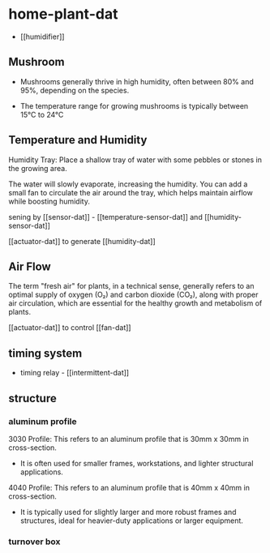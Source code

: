 
# home-plant-dat

- [[humidifier]]

## Mushroom 

- Mushrooms generally thrive in high humidity, often between 80% and 95%, depending on the species. 

- The temperature range for growing mushrooms is typically between 15°C to 24°C

## Temperature and Humidity 

Humidity Tray: Place a shallow tray of water with some pebbles or stones in the growing area. 

The water will slowly evaporate, increasing the humidity. You can add a small fan to circulate the air around the tray, which helps maintain airflow while boosting humidity.

sening by [[sensor-dat]] - [[temperature-sensor-dat]] and [[humidity-sensor-dat]]

[[actuator-dat]] to generate [[humidity-dat]]

## Air Flow

The term "fresh air" for plants, in a technical sense, generally refers to an optimal supply of oxygen (O₂) and carbon dioxide (CO₂), along with proper air circulation, which are essential for the healthy growth and metabolism of plants. 

[[actuator-dat]] to control [[fan-dat]]

## timing system 

- timing relay - [[intermittent-dat]]




## structure 

### aluminum profile

3030 Profile: This refers to an aluminum profile that is 30mm x 30mm in cross-section.
- It is often used for smaller frames, workstations, and lighter structural applications.
  
4040 Profile: This refers to an aluminum profile that is 40mm x 40mm in cross-section.
- It is typically used for slightly larger and more robust frames and structures, ideal for heavier-duty applications or larger equipment.


### turnover box


